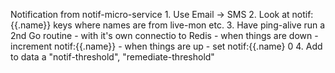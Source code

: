 Notification from notif-micro-service
	1. Use Email -> SMS
	2. Look at notif:{{.name}} keys where names are from live-mon etc.
	3. Have ping-alive run a 2nd Go routine - with it's own connectio to Redis
		- when things are down - 
			increment notif:{{.name}}
		- when things are up -
			set notif:{{.name} 0
	4. Add to data a "notif-threshold", "remediate-threshold"

